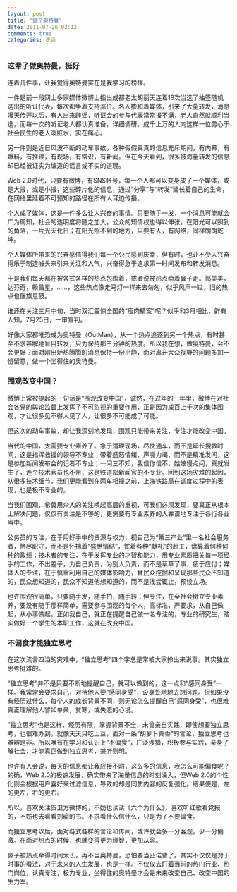 ```yaml
---
layout: post
title: "做个奥特曼"
date: 2011-07-26 02:12
comments: true
categories: 说话
---
```

### 这辈子做奥特曼，挺好

连着几件事，让我觉得奥特曼实在是我学习的榜样。

一件是前一段网上多家媒体微博上指出成都老太胡丽天连着18次当选了抽签随机选出的听证代表，每次都争着支持涨价。名人掺和着媒体，引来了大量转发，消息漫天传开以后，有人出来辟谣，听证会的参与代表常常报不满，老人自然就顺利当选，而每一次的听证老人都认真准备，详细调研。成千上万的人向这样一位劳心于社会民生的老人泼脏水，实在痛心。

另一件则是近日风波不断的动车事故。各种假假真真的信息充斥期间，有内幕，有爆料，有推理，有现场，有常识，有新闻。但在今天看到，很多被海量转发的信息却已经被证实为编造的谣言或不实的道理。

Web 2.0时代，只要有微博，有SNS帐号，每一个人都可以变身成了一个媒体，或是大报，或是小报，这些碎片化的信息，通过“分享”与“转发”延长着自己的生命，在网络里延着不可预知的路径在所有人耳边传播。

个人成了媒体，这是一件多么让人兴奋的事情。只要随手一发，一个消息可能就会广为周知，社会的透明度将随之加大，公众的知情权也得以伸张。在阳光可以照到的角落，一片光天化日；在阳光照不到的地方，只要有人，有网络，同样朗朗乾坤。<!-- more -->

个人媒体所带来的兴奋感值得我们每一个公民感到庆幸，但有时，也让不少人兴奋得乐于制造噱头来引来关注和人气，兴奋得急于追求第一时间发布和转发消息。

于是我们每天都在被各式各样的热点包围着，或者说被热点牵着鼻子走。郭美美，达芬奇，赖昌星，……，这些热点像走马灯一样来去匆匆，似乎风声一过，旧的热点也偃旗息鼓。

谁还在关注三月中旬，当时双汇震惊全国的“瘦肉精案”呢？似乎和3月相比，鲜有人知，7月25日，一审宣判。

好像大家都唯恐成为奥特曼（OutMan），从一个热点追逐到另一个热点，有时甚至不求甚解地盲目转发，只为保持那三分钟的热度。所以我在想，做奥特曼，会不会更好？面对刚出炉热腾腾的消息保持一份平静，面对离开大众视野的问题多加一份留意，做一个坐得住的奥特曼。

### 围观改变中国？

微博上常被提起的一句话是“围观改变中国”，诚然，在过年的一年里，微博在对社会各界的舆论监督上发挥了不可忽视的重要作用，正是因为成百上千次的集体围观，才让很多见不得人见了人，让很多不可能成了可能。

但这次的动车事故，却让我深刻地发现，围观只能带来关注，专注才能改变中国。

当代的中国，太需要专业素养了。急于清理现场，尽快通车，而不是延长搜救时间，这是指挥救援的领导不专业；带着盛怒情绪，声嘶力竭，而不是精准发问，这是参加新闻发布会的记者不专业；一问三不知，我信你信不，姑娘慢点问，真就发生了，连个技术官员也不带，这是铁道部新闻官的不专业。回到这场灾难的起因，从很多技术细节，我们更能看到在两车相撞之前，上海铁路局在调度过程中的表现，也是极不专业的。

当我们围观，希冀用众人的关注唤起高层的重视，可我们必须发现，要真正从根本上解决问题，仅仅有关注是不够的，更需要有专业素养的人靠谱地专注于各行各业当中。

公务员的专注，在于用好手中的资源与权力，视自己为“第三产业”里一名社会服务者，恪尽职守，而不是怀揣着“盛世情结”，忙着各种“献礼”的赶工，盘算着何种何种的政绩；技术者的专注，在于发挥专业的才智和能力，用专业素质把关每一项经手的工作，不出差子，为自己负责，为别人负责，而不是草草了事，疲于应付；媒体人的专注，在于慎重利用自己的媒体影响力，替民众挖掘和呈现那些民众不知道的，民众想知道的，民众不知道他想知道的，而不是浅尝辄止，预设立场。

也许围观很简单，只要随手发，随手拍，随手转；但专注，在全社会树立专业素养，要没有随手那样简单，需要参与围观的每个人，高标准，严要求，从自己做起，从小事做起。正如我自己，就正在提醒自己做一名专注的，专业的研究生，踏实做好一个学生的本职工作，这就在改变中国。

### 不偏食才能独立思考

在这次流言四溢的灾难中，“独立思考”四个字总是常被大家拎出来说事。其实独立思考挺难的。

“独立思考”并不是只要不断地提醒自己，就可以做到的，这一点和“感同身受”一样。我常常会要求自己，对待他人要“感同身受”，设身处地地去想问题。但如果没有经历过什么，每个人的成长背景不同，则无论怎么提醒自己“感同身受”，也很难真正理解他人譬如单亲，贫寒，或失恋的心境。

“独立思考”也是这样，经历有限，掌握背景不全，未曾亲自实践，即使想要独立思考，也很难办到。就像天天只吃土豆，面对一条“胡萝卜真香”的言论，独立思考也难辨是非。所以唯有在学习和认识上“不偏食”，广泛涉猎，积极参与实践，亲身了解社会，才能真正做到独立思考，兼听则明。

也许有人会说，每天的信息都让我应接不暇，这么多的信息，我怎么可能偏食呢？的确，Web 2.0的极速发展，确实带来了海量信息的时刻涌入，但Web 2.0的个性化则会根据用户喜好来过滤信息，导致的却是同质内容的反复强化。结果便是，左的更左，右的更右。

所以，喜欢关注贺卫方微博的，不妨也读读《六个为什么》，喜欢听红歌看党报的，不妨也去看看刘瑜的书。不求看什么信什么，只是为了不要偏食。

而独立思考以后，面对各式各样的言论和传闻，或许就会多一分客观，少一分偏激。在面对热点的时候，也就变得更为理智，更加从容。

 

鼻子被热点牵得时间太长，再不当奥特曼，恐怕要当匹诺曹了。其实不仅仅是对于时事的看法，对于未来的人生发展，也是一样。不仅仅去盯着当前的热门行业、热门岗位，认真专注，极力专业，坐得住的奥特曼才会是未来改变自己、改变中国的生力军。